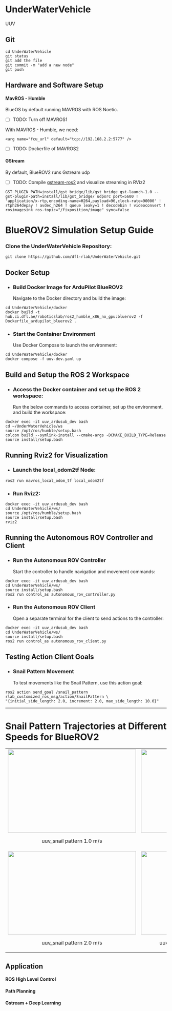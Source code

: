 # UnderWaterVehicle
UUV
## Git
```
cd UnderWaterVehicle
git status
git add the file
git commit -m "add a new node"
git push
```
## Hardware and Software Setup

#### MavROS - Humble
BlueOS by default running MAVROS with ROS Noetic.
- [ ] TODO: Turn off MAVROS1

With MAVROS - Humble, we need:
```
<arg name="fcu_url" default="tcp://192.168.2.2:5777" />
```
- [ ] TODO: Dockerfile of MAVROS2

#### GStream
By default, BlueROV2 runs Gstream udp
- [ ] TODO: Compile [gstream-ros2](https://github.com/BrettRD/ros-gst-bridge) and visualize streaming in RViz2
```
GST_PLUGIN_PATH=install/gst_bridge/lib/gst_bridge gst-launch-1.0 --gst-plugin-path=install/lib/gst_bridge/ udpsrc port=5600 ! 'application/x-rtp,encoding-name=H264,payload=96,clock-rate=90000' ! rtph264depay ! avdec_h264 ! queue leaky=1 ! decodebin ! videoconvert ! rosimagesink ros-topic="/fixposition/image" sync=false
```
# BlueROV2 Simulation Setup Guide

### Clone the UnderWaterVehicle Repository:
```
git clone https://github.com/dfl-rlab/UnderWaterVehicle.git
```
## Docker Setup

- ### **Build Docker Image for ArduPilot BlueROV2**  
   Navigate to the Docker directory and build the image:           
```
cd UnderWaterVehicle/docker
docker build -t hub.ci.dfl.ae/roboticslab/ros2_humble_x86_no_gpu:bluerov2 -f Dockerfile_ardupilot_bluerov2 .
```
- ### **Start the Container Environment**         
   Use Docker Compose to launch the environment:
```
cd UnderWaterVehicle/docker
docker compose -f uuv-dev.yaml up
```

## Build and Setup the ROS 2 Workspace
- ### **Access the Docker container and set up the ROS 2 workspace:**
   Run the below commands to access container, set up the environment, and build the workspace:
```
docker exec -it uuv_ardusub_dev bash
cd ~/UnderWaterVehicle/ws
source /opt/ros/humble/setup.bash
colcon build --symlink-install --cmake-args -DCMAKE_BUILD_TYPE=Release
source install/setup.bash 
```

## Running Rviz2 for Visualization
- ### **Launch the local_odom2tf Node:**
```
ros2 run mavros_local_odom_tf local_odom2tf 
```
- ### **Run Rviz2:**
```
docker exec -it uuv_ardusub_dev bash
cd UnderWaterVehicle/ws/
source /opt/ros/humble/setup.bash
source install/setup.bash 
rviz2
```

## Running the Autonomous ROV Controller and Client
- ### **Run the Autonomous ROV Controller**
   Start the controller to handle navigation and movement commands:
```
docker exec -it uuv_ardusub_dev bash
cd UnderWaterVehicle/ws/
source install/setup.bash
ros2 run control_as autonomous_rov_controller.py
```
- ### **Run the Autonomous ROV Client**
   Open a separate terminal for the client to send actions to the controller:
```
docker exec -it uuv_ardusub_dev bash
cd UnderWaterVehicle/ws/
source install/setup.bash
ros2 run control_as autonomous_rov_client.py
```

## Testing Action Client Goals
- ### **Snail Pattern Movement**
   To test movements like the Snail Pattern, use this action goal:
```
ros2 action send_goal /snail_pattern rlab_customized_ros_msg/action/SnailPattern \
"{initial_side_length: 2.0, increment: 2.0, max_side_length: 10.0}"
```
--------------------------------------------------------------------
# Snail Pattern Trajectories at Different Speeds for BlueROV2
<table align='center'>
  <tr width="100%">
    <td width="50%"><img src="https://github.com/dfl-rlab/documentation_materials/blob/master/uuv/uuv_snail_1.0_mps.png" width="400" height="260"/><p align='center'>uuv_snail pattern 1.0 m/s</p></td>
    <td width="50%"><img src="https://github.com/dfl-rlab/documentation_materials/blob/master/uuv/uuv_snail_1.5_mps.png" width="400" height="260"/><p align='center'>uuv_snail pattern 1.5 m/s</p></td>
  </tr>
  <tr width="100%">
    <td width="50%"><img src="https://github.com/dfl-rlab/documentation_materials/blob/master/uuv/uuv_snail_2.0_mps.png" width="400" height="260"/><p align='center'>uuv_snail pattern 2.0 m/s</p></td>
    <td width="50%"><img src="https://github.com/dfl-rlab/documentation_materials/blob/master/uuv/uuv_snail_2.0_mps_v2.png" width="400" height="260"/><p align='center'>uuv_snail pattern 2.0 m/s 2nd attempt</p></td>
  </tr>
</table> 

## Application
#### ROS High Level Control
#### Path Planning
#### Gstream + Deep Learning
